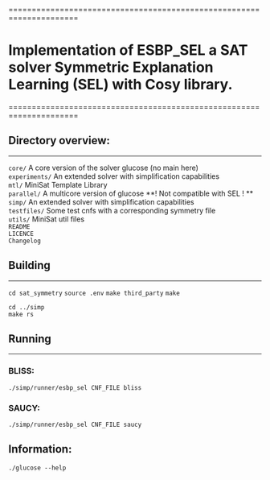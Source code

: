 =====================================================================
# Implementation of ESBP_SEL a SAT solver Symmetric Explanation Learning (SEL) with Cosy library.
=====================================================================

## Directory overview:
-------------------

`core/` A core version of the solver glucose (no main here)  
`experiments/` An extended solver with simplification capabilities  
`mtl/` MiniSat Template Library  
`parallel/` A multicore version of glucose **! Not compatible with SEL ! **  
`simp/` An extended solver with simplification capabilities  
`testfiles/` Some test cnfs with a corresponding symmetry file  
`utils/` MiniSat util files  
`README`  
`LICENCE`  
`Changelog`  

## Building
-------
`cd sat_symmetry`
`source .env`
`make third_party`
`make`

`cd ../simp`  
`make rs`
## Running
------
### BLISS:

`./simp/runner/esbp_sel CNF_FILE bliss `

### SAUCY:

`./simp/runner/esbp_sel CNF_FILE saucy `

## Information:
`./glucose --help`  
